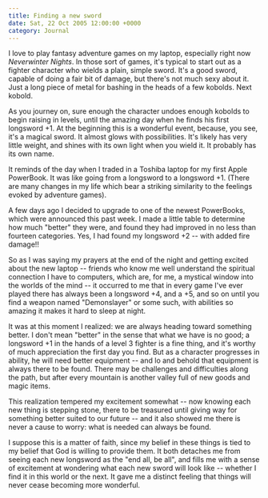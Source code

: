 ```yaml
---
title: Finding a new sword
date: Sat, 22 Oct 2005 12:00:00 +0000
category: Journal
---
```


I love to play fantasy adventure games on my laptop, especially right
now *Neverwinter Nights*.  In those sort of games, it's typical to start
out as a fighter character who wields a plain, simple sword.  It's a
good sword, capable of doing a fair bit of damage, but there's not much
sexy about it.  Just a long piece of metal for bashing in the heads of a
few kobolds.  Next kobold.

As you journey on, sure enough the character undoes enough kobolds to
begin raising in levels, until the amazing day when he finds his first
longsword +1.  At the beginning this is a wonderful event, because, you
see, it's a magical sword.  It almost glows with possibilities.  It's
likely has very little weight, and shines with its own light when you
wield it.  It probably has its own name.

It reminds of the day when I traded in a Toshiba laptop for my first
Apple PowerBook.  It was like going from a longsword to a longsword +1.
(There are many changes in my life which bear a striking similarity to
the feelings evoked by adventure games).

A few days ago I decided to upgrade to one of the newest PowerBooks,
which were announced this past week.  I made a little table to determine
how much "better" they were, and found they had improved in no less than
fourteen categories.  Yes, I had found my longsword +2 -- with added
fire damage!!

So as I was saying my prayers at the end of the night and getting
excited about the new laptop -- friends who know me well understand the
spiritual connection I have to computers, which are, for me, a mystical
window into the worlds of the mind -- it occurred to me that in every
game I've ever played there has always been a longsword +4, and a +5,
and so on until you find a weapon named "Demonslayer" or some such, with
abilities so amazing it makes it hard to sleep at night.

It was at this moment I realized: we are always heading toward something
better.  I don't mean "better" in the sense that what we have is no
good; a longsword +1 in the hands of a level 3 fighter is a fine thing,
and it's worthy of much appreciation the first day you find.  But as a
character progresses in ability, he will need better equipment -- and lo
and behold that equipment is always there to be found.  There may be
challenges and difficulties along the path, but after every mountain is
another valley full of new goods and magic items.

This realization tempered my excitement somewhat -- now knowing each new
thing is stepping stone, there to be treasured until giving way for
something better suited to our future -- and it also showed me there is
never a cause to worry: what is needed can always be found.

I suppose this is a matter of faith, since my belief in these things is
tied to my belief that God is willing to provide them.  It both detaches
me from seeing each new longsword as the "end all, be all", and fills me
with a sense of excitement at wondering what each new sword will look
like -- whether I find it in this world or the next.  It gave me a
distinct feeling that things will never cease becoming more wonderful.


